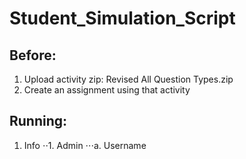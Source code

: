 # Student_Simulation_Script

## Before: 
1. Upload activity zip: Revised All Question Types.zip
2. Create an assignment using that activity

## Running:
1. Info
⋅⋅1. Admin
⋅⋅⋅a. Username